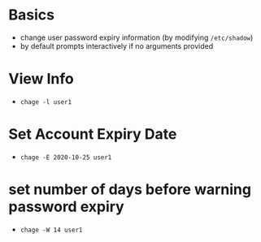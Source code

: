 # Basics
* change user password expiry information (by modifying `/etc/shadow`)
* by default prompts interactively if no arguments provided

# View Info
- `chage -l user1`

# Set Account Expiry Date
- `chage -E 2020-10-25 user1`

# set number of days before warning password expiry
- `chage -W 14 user1`
